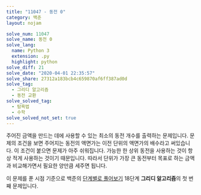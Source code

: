 ```yaml
---
title: "11047 - 동전 0"
category: 백준
layout: nojam

solve_num: 11047
solve_name: 동전 0
solve_lang:
  name: Python 3
  extension: .py
  highlight: python
solve_diff: 21
solve_date: "2020-04-01 22:35:57"
solve_share: 27312a183bcb4c659870af6ff387ad0d
solve_tag:
  - 그리디 알고리즘
  - 동전 교환
solve_solved_tag:
  - 탐욕법
  - 수학
solve_solved_not_set: true
---
```


주어진 금액을 만드는 데에 사용할 수 있는 최소의 동전 개수를 출력하는 문제입니다. 문제의 조건을 보면 주어지는 동전의 액면가는 이전 단위의 액면가의 배수라고 써있습니다. 이 조건이 붙으면 문제가 아주 쉬워집니다. 가능한 한 상위 동전을 사용하는 것이 항상 적게 사용하는 것이기 때문입니다. 따라서 단위가 가장 큰 동전부터 목표로 하는 금액과 비교해가면서 필요한 양만큼 세주면 됩니다.

이 문제를 푼 시점 기준으로 백준의 [단계별로 풀어보기](http://noj.am/p/s) 18단계 **그리디 알고리즘**의 첫 번째 문제입니다.
